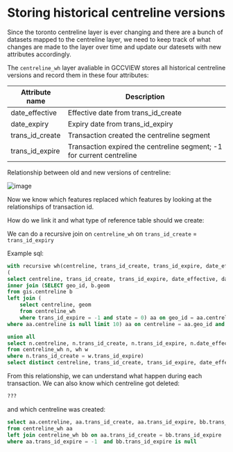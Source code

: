 # Storing historical centreline versions

Since the toronto centreline layer is ever changing and there are a bunch of datasets mapped to the centreline layer, we need to keep track of what changes are made to the layer over time and update our datesets with new attributes accordingly.

The `centreline_wh` layer avaliable in GCCVIEW stores all historical centreline versions and record them in these four attributes:

|Attribute name|Description|
|-----------------|-------------------------------------------------------------------------|
| date_effective  | Effective date from   trans_id_create                                   |
| date_expiry     | Expiry date from trans_id_expiry                                        |
| trans_id_create | Transaction created the   centreline segment                            |
| trans_id_expire | Transaction expired the centreline segment; -1 for current   centreline |

Relationship between old and new versions of centreline:

![image](https://user-images.githubusercontent.com/46324452/55912374-8a0d2600-5bb0-11e9-8262-570460a9c326.png)

Now we know which features replaced which features by looking at the relationships of transaction id.

How do we link it and what type of reference table should we create:

We can do a recursive join on `centreline_wh` on `trans_id_create` = `trans_id_expiry`

Example sql:

```sql
with recursive wh(centreline, trans_id_create, trans_id_expire, date_effective, date_expiry, geom, loop_nm) as
(
select centreline, trans_id_create, trans_id_expire, date_effective, date_expiry, aa.geom, 1 as loop_nm from centreline_wh cc
inner join (SELECT geo_id, b.geom
from gis.centreline b
left join (
	select centreline, geom
	from centreline_wh
	where trans_id_expire = -1 and state = 0) aa on geo_id = aa.centreline
where aa.centreline is null limit 10) aa on centreline = aa.geo_id and cc.geom = aa.geom

union all
select n.centreline, n.trans_id_create, n.trans_id_expire, n.date_effective, n.date_expiry, n.geom, loop_nm + 1 as loop_nm
from centreline_wh n, wh w
where n.trans_id_create = w.trans_id_expire)
select distinct centreline, trans_id_create, trans_id_expire, date_effective, date_expiry, geom, loop_nm from wh
```

From this relationship, we can understand what happen during each transaction.
We can also know which centreline got deleted:

```sql
???
```

and which centreline was created:

```sql
select aa.centreline, aa.trans_id_create, aa.trans_id_expire, bb.trans_id_create
from centreline_wh aa
left join centreline_wh bb on aa.trans_id_create = bb.trans_id_expire
where aa.trans_id_expire = -1  and bb.trans_id_expire is null
```
